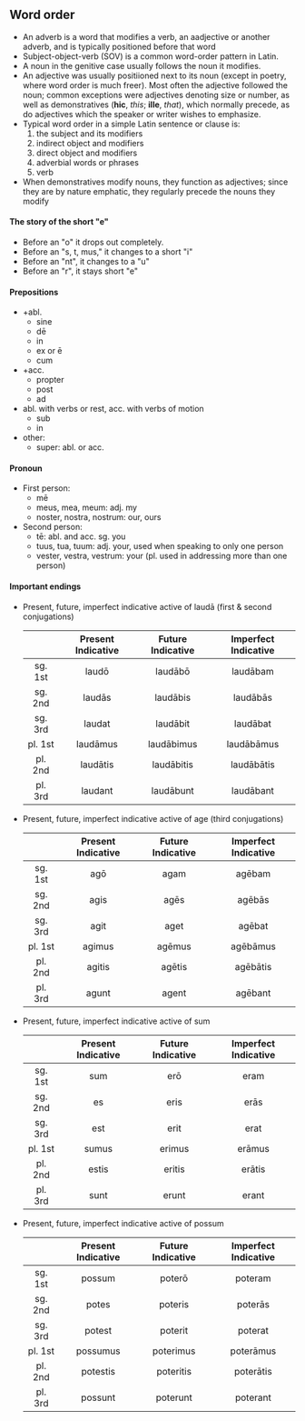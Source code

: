 ## Word order

 - An adverb is a word that modifies a verb, an aadjective or another adverb, and is typically positioned before that word
 - Subject-object-verb (SOV) is a common word-order pattern in Latin.
 - A noun in the genitive case usually follows the noun it modifies.
 - An adjective was usually positiioned next to its noun (except in poetry, where word order is much freer). Most often the adjective followed the noun; common exceptions were adjectives denoting size or number, as well as demonstratives (**hic**, *this*; **ille**, *that*), which normally precede, as do adjectives which the speaker or writer wishes to emphasize.
 - Typical word order in a simple Latin sentence or clause is:
   1. the subject and its modifiers
   2. indirect object and modifiers
   3. direct object and modifiers
   4. adverbial words or phrases
   5. verb
 - When demonstratives modify nouns, they function as adjectives; since they are by nature emphatic, they regularly precede the nouns they modify

#### The story of the short "e"

 - Before an "o" it drops out completely.
 - Before an "s, t, mus," it changes to a short "i"
 - Before an "nt", it changes to a "u"
 - Before an "r", it stays short "e" 

#### Prepositions

 - +abl.
   - sine
   - dē
   - in
   - ex or ē
   - cum
 - +acc.
   - propter
   - post
   - ad
 - abl. with verbs or rest, acc. with verbs of motion
   - sub
   - in
 - other:
   - super: abl. or acc.

 
#### Pronoun

 - First person:
   - mē
   - meus, mea, meum: adj. my
   - noster, nostra, nostrum: our, ours
 - Second person:
   - tē: abl. and acc. sg. you
   - tuus, tua, tuum: adj. your, used when speaking to only one person
   - vester, vestra, vestrum: your (pl. used in addressing more than one person)

#### Important endings

 - Present, future, imperfect indicative active of laudā (first & second conjugations)

	|         | Present Indicative | Future Indicative | Imperfect Indicative |
	|:-------:|:------------------:|:-----------------:|:--------------------:|
	| sg. 1st |        laudō       |      laudābō      |       laudābam       |
	| sg. 2nd |       laudās       |      laudābis     |       laudābās       |
	| sg. 3rd |       laudat       |      laudābit     |       laudābat       |
	| pl. 1st |      laudāmus      |     laudābimus    |      laudābāmus      |
	| pl. 2nd |      laudātis      |     laudābitis    |      laudābātis      |
	| pl. 3rd |       laudant      |     laudābunt     |       laudābant      |

 - Present, future, imperfect indicative active of age (third conjugations)

	|         | Present Indicative | Future Indicative | Imperfect Indicative |
	|:-------:|:------------------:|:-----------------:|:--------------------:|
	| sg. 1st |         agō        |        agam       |        agēbam        |
	| sg. 2nd |        agis        |        agēs       |        agēbās        |
	| sg. 3rd |        agit        |        aget       |        agēbat        |
	| pl. 1st |       agimus       |       agēmus      |       agēbāmus       |
	| pl. 2nd |       agitis       |       agētis      |       agēbātis       |
	| pl. 3rd |        agunt       |       agent       |        agēbant       |

 - Present, future, imperfect indicative active of sum

	|         | Present Indicative | Future Indicative | Imperfect Indicative |
	|:-------:|:------------------:|:-----------------:|:--------------------:|
	| sg. 1st |         sum        |        erō        |         eram         |
	| sg. 2nd |         es         |        eris       |         erās         |
	| sg. 3rd |         est        |        erit       |         erat         |
	| pl. 1st |        sumus       |       erimus      |        erāmus        |
	| pl. 2nd |        estis       |       eritis      |        erātis        |
	| pl. 3rd |        sunt        |       erunt       |         erant        |

 - Present, future, imperfect indicative active of possum

	|         | Present Indicative | Future Indicative | Imperfect Indicative |
	|:-------:|:------------------:|:-----------------:|:--------------------:|
	| sg. 1st |       possum       |       poterō      |        poteram       |
	| sg. 2nd |        potes       |      poteris      |        poterās       |
	| sg. 3rd |       potest       |      poterit      |        poterat       |
	| pl. 1st |      possumus      |     poterimus     |       poterāmus      |
	| pl. 2nd |      potestis      |     poteritis     |       poterātis      |
	| pl. 3rd |       possunt      |      poterunt     |       poterant       |

